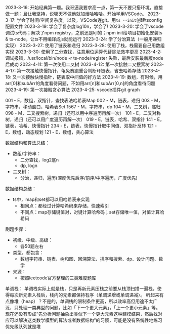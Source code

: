 2023-3-16: 开始经典第一题。我哥逼我要求高一点，第一天不要只搭环境，直接做一题；且让我坚持，说哪天不做他就加烟哈哈哈。开始学用VSCode。
2023-3-17: 学会了时间/空间复杂度。以及，VSCode连git。用`ts --init`创建tsconfig配置文件
2023-3-19: 学会了复杂度log10n，学会了!
2023-3-20: 学会了vscode调试ts代码；解决了npm registry，之前还是kjl的；npm init给项目初始化安装ts & ts-node，让ts不用编译成js就能运行
2023-3-24: 学了分治算法（一般用递归实现）
2023-3-27: 使用了链表和递归
2023-3-28: 使用了栈，栈需要自己用数组实现
2023-3-30: 使用了二分查找，注意用位运算代替除法效率更高
2023-4-2: 调试报错，/usr/local/bin/node -r ts-node/register 失败，最后安装最新版node后成功
2023-4-11: 第一次使用二叉树
2023-4-12: 第一次接触二叉搜索树
2023-4-17: 第一次接触快慢指针，龟兔赛跑重合判断环链表，省去哈希存储
2023-4-18: 又一次接触快慢指针，链表取中间值的好方法
2023-4-19: 数组，有时候，用arr[0]和subArr的角度看待问题，不如用arr[n]和subArr[0,n]的角度看待问题
2023-4-19: 第一次接触贪心算法
2023-4-25: vscode插件git graph

001 - E，数组，双指针，查找表法哈希表Map
002 - M，链表，递归
003 - M，字符串，移动窗口，哈希表Set
1567 - M，字符串，dp
104 - M，二叉树，递归
098 - M，二叉搜索树，递归（还可以用中序遍历再解一次）
101 - E，二叉对称树，递归（还可以用广度遍历再解一次）
019 - E，链表，哈希、双指针
141 - E，链表，哈希、快慢指针
234 - E，链表，快慢指针取中间值、双指针反转
121 - E，数组，动态规划
121 - E，数组，贪心算法

数据结构和算法总结：
- 数组/字符串：
    - 二分查找，log2底n
    - dp, logn
- 二叉树：
    - 分治，递归，遍历(深度优先后序/前序/中序遍历，广度优先)


数据结构总结：
- ts中，map和set都可以用哈希表来实现
    - 相同点：都经过计算哈希码来存储，快速索引
    - 不同点：map存储键值对，对键计算哈希码；set存储唯一值，对值计算哈希码


刷题步骤：
- 初级、中级、高级：
    - 各50题左右
- 类型，都包含：
    - 数组字符串、链表、树和图、回溯算法、排序和搜索、dp、设计问题、数学
- 来源：
    - 按照leetcode官方整理的三类难度题库




单调栈：
单调栈实际上就是栈，只是再新元素压栈之前要从栈顶扫描一遍栈，使得每次新元素入栈后，栈内的元素都保持有序（单调递增或单调递减）。
听起来有点像堆（heap）？不是的，单调栈的限制条件更高，所以效率高但用途不太广泛，只处理一类典型的问题，比如「下一个更大元素」，「上一个更小元素」等。
现在还没有形成“先分析问题抽象出类似下一个更大元素这种建模结果，然后找对应可以解决这类数学模型的算法或者数据结构”的习惯，可能是没有系统性地练习
优先级队列就是堆

